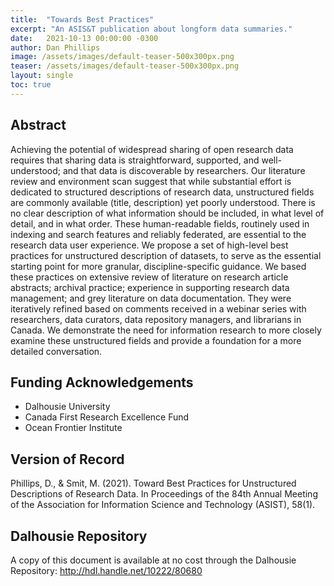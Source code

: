 ```yaml
---
title:  "Towards Best Practices"
excerpt: "An ASIS&T publication about longform data summaries."
date:   2021-10-13 00:00:00 -0300
author: Dan Phillips
image: /assets/images/default-teaser-500x300px.png
teaser: /assets/images/default-teaser-500x300px.png
layout: single
toc: true
---
```


## Abstract

Achieving the potential of widespread sharing of open research data requires that sharing data is straightforward, supported, and well-understood; and that data is discoverable by researchers. Our literature review and environment scan suggest that while substantial effort is dedicated to structured descriptions of research data, unstructured fields are commonly available (title, description) yet poorly understood. There is no clear description of what information should be included, in what level of detail, and in what order. These human-readable fields, routinely used in indexing and search features and reliably federated, are essential to the research data user experience. We propose a set of high-level best practices for unstructured description of datasets, to serve as the essential starting point for more granular, discipline-specific guidance. We based these practices on extensive review of literature on research article abstracts; archival practice; experience in supporting research data management; and grey literature on data documentation. They were iteratively refined based on comments received in a webinar series with researchers, data curators, data repository managers, and librarians in Canada. We demonstrate the need for information research to more closely examine these unstructured fields and provide a foundation for a more detailed conversation.

## Funding Acknowledgements

* Dalhousie University
* Canada First Research Excellence Fund
* Ocean Frontier Institute

## Version of Record

<div class="reference"> Phillips, D., & Smit, M. (2021). Toward Best Practices for Unstructured Descriptions of Research Data. In Proceedings of the 84th Annual Meeting of the Association for Information Science and Technology (ASIST), 58(1). <https://doi.org/10.1002/pra2.458></div>

## Dalhousie Repository

A copy of this document is available at no cost through the Dalhousie Repository: <http://hdl.handle.net/10222/80680>
